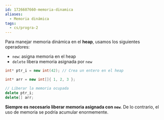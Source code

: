 ```yaml
---
id: 1726607660-memoria-dinamica
aliases:
  - Memoria dinámica
tags:
  - cs/progra-2
---
```


Para manejar memoria dinámica en el **heap**, usamos los siguientes operadores:

- `new`: asigna memoria en el heap
- `delete` libera memoria asignada por `new`

```cpp
int* ptr_i = new int(42); // Crea un entero en el heap

int* arr = new int[]{ 1, 2, 3 };

// Liberar la memoria ocupada
delete ptr_i;
delete[] arr;
```

**Siempre es necesario liberar memoria asignada con `new`**. De lo contrario, el uso de memoria se podría acumular enormemente.
